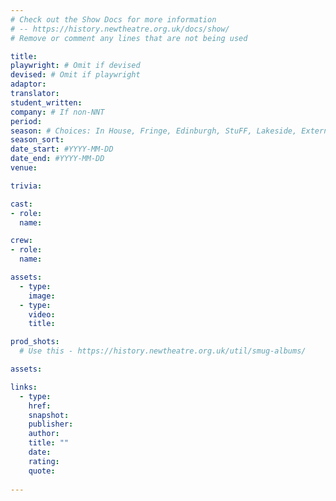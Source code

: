 ```yaml
---
# Check out the Show Docs for more information 
# -- https://history.newtheatre.org.uk/docs/show/
# Remove or comment any lines that are not being used 

title:
playwright: # Omit if devised 
devised: # Omit if playwright
adaptor: 
translator: 
student_written:
company: # If non-NNT
period:
season: # Choices: In House, Fringe, Edinburgh, StuFF, Lakeside, External and Postgrads
season_sort:
date_start: #YYYY-MM-DD
date_end: #YYYY-MM-DD 
venue:

trivia: 

cast:
- role:
  name:

crew:
- role:
  name:

assets:
  - type:
    image:
  - type:
    video:
    title:

prod_shots:
  # Use this - https://history.newtheatre.org.uk/util/smug-albums/

assets: 

links:
  - type:
    href:
    snapshot:
    publisher:
    author:
    title: ""
    date:
    rating:
    quote:
    
---
```


<!-- Insert the show summary here --> 
